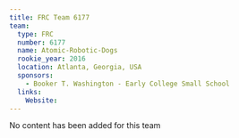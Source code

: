 ```yaml
---
title: FRC Team 6177
team:
  type: FRC
  number: 6177
  name: Atomic-Robotic-Dogs
  rookie_year: 2016
  location: Atlanta, Georgia, USA
  sponsors:
    - Booker T. Washington - Early College Small School
  links:
    Website: 
---
```

No content has been added for this team